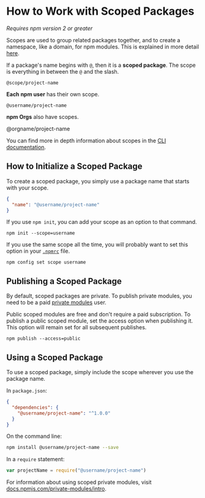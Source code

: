<!--
title: 14 - How to work with scoped packages
featured: true
-->

# How to Work with Scoped Packages
*Requires npm version 2 or greater*

Scopes are used to group related packages together, and to create a namespace, like a domain, for npm modules. This is explained in more detail [here](http://localhost:5000/misc/scope).

If a package's name begins with `@`, then it is a **scoped package**. The scope is everything in between the `@` and the slash.

```
@scope/project-name
```

**Each npm user** has their own scope. 
```
@username/project-name
```
**npm Orgs** also have scopes. 

@orgname/project-name

You can find more in depth information about scopes in the [CLI documentation](https://docs.npmjs.com/misc/scope#publishing-public-scoped-packages-to-the-public-npm-registry).

## How to Initialize a Scoped Package

To create a scoped package, you simply use a package name that starts with your scope.

```json
{
  "name": "@username/project-name"
}
```

If you use `npm init`, you can add your scope as an option to that command.

```
npm init --scope=username
```

If you use the same scope all the time, you will probably want to set this option in your [`.npmrc`](https://docs.npmjs.com/files/npmrc) file.

```
npm config set scope username
```

## Publishing a Scoped Package

By default, scoped packages are private. To publish private modules, you need to be a paid [private modules](https://www.npmjs.com/private-modules) user.

Public scoped modules are free and don't require a paid subscription. To publish a public scoped module, set the access option when publishing it. This option will remain set for all subsequent publishes.

```
npm publish --access=public
```

## Using a Scoped Package

To use a scoped package, simply include the scope wherever you use the package name.

In `package.json`:

```json
{
  "dependencies": {
    "@username/project-name": "^1.0.0"
  }
}
```

On the command line:

```sh
npm install @username/project-name --save
```

In a `require` statement:

```js
var projectName = require("@username/project-name")
```

For information about using scoped private modules, visit [docs.npmjs.com/private-modules/intro](https://docs.npmjs.com/private-modules/intro).


